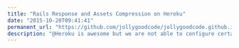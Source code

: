 ```yaml
---
title: "Rails Response and Assets Compression on Heroku"
date: "2015-10-20T09:41:41"
permanent_url: "https://github.com/jollygoodcode/jollygoodcode.github.io/issues/7"
description: "@Heroku is awesome but we are not able to configure certain web server settings like gzip. However, it's still possible to compress Rails response and assets on Heroku."
---
```

